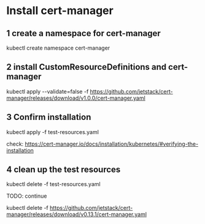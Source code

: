 # Install cert-manager

## 1 create a namespace for cert-manager

kubectl create namespace cert-manager

## 2 install CustomResourceDefinitions and cert-manager

kubectl apply --validate=false -f https://github.com/jetstack/cert-manager/releases/download/v1.0.0/cert-manager.yaml

## 3 Confirm installation

kubectl apply -f test-resources.yaml

check: https://cert-manager.io/docs/installation/kubernetes/#verifying-the-installation

## 4 clean up the test resources

kubectl delete -f test-resources.yaml

TODO: continue

kubectl delete -f https://github.com/jetstack/cert-manager/releases/download/v0.13.1/cert-manager.yaml